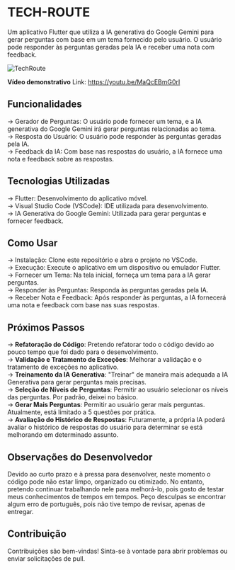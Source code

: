 # TECH-ROUTE

Um aplicativo Flutter que utiliza a IA generativa do Google Gemini para gerar perguntas com base em um tema fornecido pelo usuário. O usuário pode responder às perguntas geradas pela IA e receber uma nota com feedback.

![TechRoute](https://github.com/RAShiguemoto/tech-route/assets/24597559/22d08dff-ba08-4744-9747-11aa04f2ea0a)

**Vídeo demonstrativo** Link: https://youtu.be/MaQcEBmG0rI

## Funcionalidades

-> Gerador de Perguntas: O usuário pode fornecer um tema, e a IA generativa do Google Gemini irá gerar perguntas relacionadas ao tema.  
-> Resposta do Usuário: O usuário pode responder às perguntas geradas pela IA.  
-> Feedback da IA: Com base nas respostas do usuário, a IA fornece uma nota e feedback sobre as respostas.

## Tecnologias Utilizadas

-> Flutter: Desenvolvimento do aplicativo móvel.  
-> Visual Studio Code (VSCode): IDE utilizada para desenvolvimento.  
-> IA Generativa do Google Gemini: Utilizada para gerar perguntas e fornecer feedback.

## Como Usar

-> Instalação: Clone este repositório e abra o projeto no VSCode.  
-> Execução: Execute o aplicativo em um dispositivo ou emulador Flutter.  
-> Fornecer um Tema: Na tela inicial, forneça um tema para a IA gerar perguntas.  
-> Responder às Perguntas: Responda às perguntas geradas pela IA.  
-> Receber Nota e Feedback: Após responder às perguntas, a IA fornecerá uma nota e feedback com base nas suas respostas.

## Próximos Passos

-> **Refatoração do Código**: Pretendo refatorar todo o código devido ao pouco tempo que foi dado para o desenvolvimento.  
-> **Validação e Tratamento de Exceções**: Melhorar a validação e o tratamento de exceções no aplicativo.  
-> **Treinamento da IA Generativa**: "Treinar" de maneira mais adequada a IA Generativa para gerar perguntas mais precisas.  
-> **Seleção de Níveis de Perguntas**: Permitir ao usuário selecionar os níveis das perguntas. Por padrão, deixei no básico.  
-> **Gerar Mais Perguntas**: Permitir ao usuário gerar mais perguntas. Atualmente, está limitado a 5 questões por prática.  
-> **Avaliação do Histórico de Respostas**: Futuramente, a própria IA poderá avaliar o histórico de respostas do usuário para determinar se está melhorando em determinado assunto.

## Observações do Desenvolvedor

Devido ao curto prazo e à pressa para desenvolver, neste momento o código pode não estar limpo, organizado ou otimizado. No entanto, pretendo continuar trabalhando nele para melhorá-lo, pois gosto de testar meus conhecimentos de tempos em tempos. Peço desculpas se encontrar algum erro de português, pois não tive tempo de revisar, apenas de entregar.

## Contribuição

Contribuições são bem-vindas! Sinta-se à vontade para abrir problemas ou enviar solicitações de pull.


